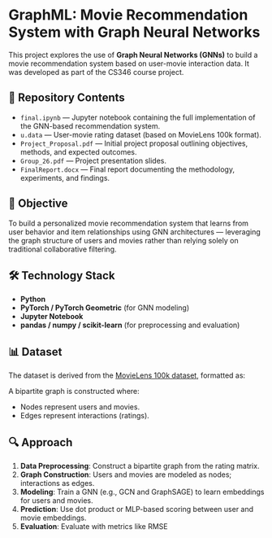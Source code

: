 # GraphML: Movie Recommendation System with Graph Neural Networks

This project explores the use of **Graph Neural Networks (GNNs)** to build a movie recommendation system based on user-movie interaction data. It was developed as part of the CS346 course project.

## 📂 Repository Contents

- `final.ipynb` — Jupyter notebook containing the full implementation of the GNN-based recommendation system.
- `u.data` — User-movie rating dataset (based on MovieLens 100k format).
- `Project_Proposal.pdf` — Initial project proposal outlining objectives, methods, and expected outcomes.
- `Group_26.pdf` — Project presentation slides.
- `FinalReport.docx` — Final report documenting the methodology, experiments, and findings.

## 🚀 Objective

To build a personalized movie recommendation system that learns from user behavior and item relationships using GNN architectures — leveraging the graph structure of users and movies rather than relying solely on traditional collaborative filtering.

## 🛠️ Technology Stack

- **Python**
- **PyTorch / PyTorch Geometric** (for GNN modeling)
- **Jupyter Notebook**
- **pandas / numpy / scikit-learn** (for preprocessing and evaluation)

## 📊 Dataset

The dataset is derived from the [MovieLens 100k dataset](https://grouplens.org/datasets/movielens/100k/), formatted as:


A bipartite graph is constructed where:
- Nodes represent users and movies.
- Edges represent interactions (ratings).

## 🔍 Approach

1. **Data Preprocessing**: Construct a bipartite graph from the rating matrix.
2. **Graph Construction**: Users and movies are modeled as nodes; interactions as edges.
3. **Modeling**: Train a GNN (e.g., GCN and GraphSAGE) to learn embeddings for users and movies.
4. **Prediction**: Use dot product or MLP-based scoring between user and movie embeddings.
5. **Evaluation**: Evaluate with metrics like RMSE 

